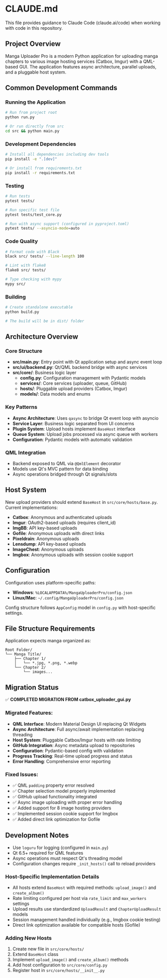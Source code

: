 # CLAUDE.md

This file provides guidance to Claude Code (claude.ai/code) when working with code in this repository.

## Project Overview

Manga Uploader Pro is a modern Python application for uploading manga chapters to various image hosting services (Catbox, Imgur) with a QML-based GUI. The application features async architecture, parallel uploads, and a pluggable host system.

## Common Development Commands

### Running the Application
```bash
# Run from project root
python run.py

# Or run directly from src
cd src && python main.py
```

### Development Dependencies
```bash
# Install all dependencies including dev tools
pip install -e ".[dev]"

# Or install from requirements.txt
pip install -r requirements.txt
```

### Testing
```bash
# Run tests
pytest tests/

# Run specific test file
pytest tests/test_core.py

# Run with async support (configured in pyproject.toml)
pytest tests/ --asyncio-mode=auto
```

### Code Quality
```bash
# Format code with Black
black src/ tests/ --line-length 100

# Lint with flake8
flake8 src/ tests/

# Type checking with mypy
mypy src/
```

### Building
```bash
# Create standalone executable
python build.py

# The build will be in dist/ folder
```

## Architecture Overview

### Core Structure
- **src/main.py**: Entry point with Qt application setup and async event loop
- **src/ui/backend.py**: Qt/QML backend bridge with async services
- **src/core/**: Business logic layer
  - **config.py**: Configuration management with Pydantic models
  - **services/**: Core services (uploader, queue, GitHub)
  - **hosts/**: Pluggable upload providers (Catbox, Imgur)
  - **models/**: Data models and enums

### Key Patterns
- **Async Architecture**: Uses `qasync` to bridge Qt event loop with asyncio
- **Service Layer**: Business logic separated from UI concerns
- **Plugin System**: Upload hosts implement `BaseHost` interface
- **Queue System**: Upload jobs processed via async queue with workers
- **Configuration**: Pydantic models with automatic validation

### QML Integration
- Backend exposed to QML via `@QmlElement` decorator
- Models use Qt's MVC pattern for data binding
- Async operations bridged through Qt signals/slots

## Host System

New upload providers should extend `BaseHost` in `src/core/hosts/base.py`. Current implementations:
- **Catbox**: Anonymous and authenticated uploads
- **Imgur**: OAuth2-based uploads (requires client_id)
- **ImgBB**: API key-based uploads
- **Gofile**: Anonymous uploads with direct links
- **Pixeldrain**: Anonymous uploads
- **Lensdump**: API key-based uploads
- **ImageChest**: Anonymous uploads
- **Imgbox**: Anonymous uploads with session cookie support

## Configuration

Configuration uses platform-specific paths:
- **Windows**: `%LOCALAPPDATA%/MangaUploaderPro/config.json`
- **Linux/Mac**: `~/.config/MangaUploaderPro/config.json`

Config structure follows `AppConfig` model in `config.py` with host-specific settings.

## File Structure Requirements

Application expects manga organized as:
```
Root Folder/
└── Manga Title/
    ├── Chapter 1/
    │   └── *.jpg, *.png, *.webp
    └── Chapter 2/
        └── images...
```

## Migration Status

✅ **COMPLETED MIGRATION FROM catbox_uploader_gui.py**

### Migrated Features:
- **QML Interface**: Modern Material Design UI replacing Qt Widgets
- **Async Architecture**: Full async/await implementation replacing threading
- **Host System**: Pluggable Catbox/Imgur hosts with rate limiting
- **GitHub Integration**: Async metadata upload to repositories
- **Configuration**: Pydantic-based config with validation
- **Progress Tracking**: Real-time upload progress and status
- **Error Handling**: Comprehensive error reporting

### Fixed Issues:
- ✅ QML `padding` property error resolved
- ✅ Chapter selection model properly implemented
- ✅ GitHub upload functionality integrated
- ✅ Async image uploading with proper error handling
- ✅ Added support for 8 image hosting providers
- ✅ Implemented session cookie support for Imgbox
- ✅ Added direct link optimization for Gofile

## Development Notes

- Use `loguru` for logging (configured in `main.py`)
- Qt 6.5+ required for QML features
- Async operations must respect Qt's threading model
- Configuration changes require `_init_hosts()` call to reload providers
### Host-Specific Implementation Details
- All hosts extend `BaseHost` with required methods: `upload_image()` and `create_album()`
- Rate limiting configured per host via `rate_limit` and `max_workers` settings
- Upload results use standardized `UploadResult` and `ChapterUploadResult` models
- Session management handled individually (e.g., Imgbox cookie testing)
- Direct link optimization available for compatible hosts (Gofile)

### Adding New Hosts
1. Create new file in `src/core/hosts/`
2. Extend `BaseHost` class
3. Implement `upload_image()` and `create_album()` methods
4. Add host configuration to `src/core/config.py`
5. Register host in `src/core/hosts/__init__.py`